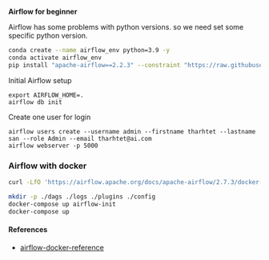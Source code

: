 
**Airflow for beginner**


Airflow has some problems with python versions. so we need set some specific python version.
```bash
conda create --name airflow_env python=3.9 -y
conda activate airflow_env
pip install "apache-airflow==2.2.3" --constraint "https://raw.githubusercontent.com/apache/airflow/constraints-2.2.3/constraints-no-providers-3.9.txt"

```

Initial Airflow setup
```
export AIRFLOW_HOME=.
airflow db init
```

Create one user for login
```
airflow users create --username admin --firstname tharhtet --lastname san --role Admin --email tharhtet@ai.com
airflow webserver -p 5000 

```


### Airflow with docker
```bash
curl -LfO 'https://airflow.apache.org/docs/apache-airflow/2.7.3/docker-compose.yaml'

mkdir -p ./dags ./logs ./plugins ./config
docker-compose up airflow-init
docker-compose up
```

#### References
- [airflow-docker-reference](https://github.com/coder2j/airflow-docker/blob/main/docker-compose.yaml)


